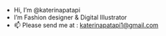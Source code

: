 - Hi, I’m @katerinapatapi 
- I’m Fashion designer & Digital Illustrator
- 📫 Please send me at : katerinapatapi1@gmail.com

<!---
katerinapatapi/katerinapatapi is a ✨ special ✨ repository because its `README.md` (this file) appears on your GitHub profile.
You can click the Preview link to take a look at your changes.
--->
